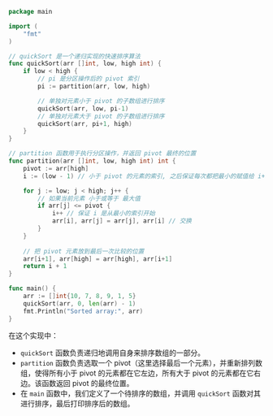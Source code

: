 ```go
package main

import (
    "fmt"
)

// quickSort 是一个递归实现的快速排序算法
func quickSort(arr []int, low, high int) {
    if low < high {
        // pi 是分区操作后的 pivot 索引
        pi := partition(arr, low, high)

        // 单独对元素小于 pivot 的子数组进行排序
        quickSort(arr, low, pi-1)
        // 单独对元素大于 pivot 的子数组进行排序
        quickSort(arr, pi+1, high)
    }
}

// partition 函数用于执行分区操作，并返回 pivot 最终的位置
func partition(arr []int, low, high int) int {
    pivot := arr[high]
    i := (low - 1) // 小于 pivot 的元素的索引, 之后保证每次都把最小的赋值给 i+1 的位置

    for j := low; j < high; j++ {
        // 如果当前元素 小于或等于 最大值
        if arr[j] <= pivot {
            i++ // 保证 i 是从最小的索引开始
            arr[i], arr[j] = arr[j], arr[i] // 交换
        }
    }
    
    // 把 pivot 元素放到最后一次比较的位置
    arr[i+1], arr[high] = arr[high], arr[i+1]
    return i + 1
}

func main() {
    arr := []int{10, 7, 8, 9, 1, 5}
    quickSort(arr, 0, len(arr) - 1)
    fmt.Println("Sorted array:", arr)
}
```

在这个实现中：

- `quickSort` 函数负责递归地调用自身来排序数组的一部分。
- `partition` 函数负责选取一个 pivot（这里选择最后一个元素），并重新排列数组，使得所有小于 pivot 的元素都在它左边，所有大于
  pivot 的元素都在它右边。该函数返回 pivot 的最终位置。
- 在 `main` 函数中，我们定义了一个待排序的数组，并调用 `quickSort` 函数对其进行排序，最后打印排序后的数组。